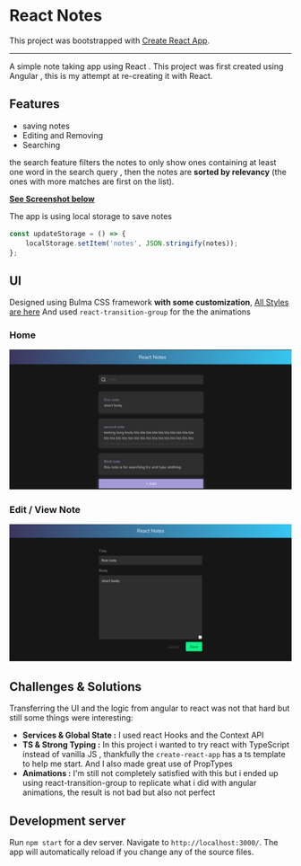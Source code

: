 # React Notes

This project was bootstrapped with [Create React App](https://github.com/facebook/create-react-app).

---

A simple note taking app using React .
This project was first created using Angular , this is my attempt at re-creating it with React.

## Features

- saving notes
- Editing and Removing
- Searching

the search feature filters the notes to only show ones containing at least one word in the search query , then the notes are **sorted by relevancy** (the ones with more matches are first on the list).

**[See Screenshot below](###Search)**

The app is using local storage to save notes

```ts
const updateStorage = () => {
	localStorage.setItem('notes', JSON.stringify(notes));
};
```

## UI

Designed using Bulma CSS framework **with some customization**,
[All Styles are here](src/App.scss)
And used `react-transition-group` for the the animations

### Home

![screenshot](<screenshots/Screenshot from 2020-04-29 20-48-38.png> 'Main screen')

### Edit / View Note

![screenshot](<screenshots/Screenshot from 2020-04-29 20-52-09.png> 'Note screen')

## Challenges & Solutions

Transferring the UI and the logic from angular to react was not that hard but still some things were interesting:

- **Services & Global State :** I used react Hooks and the Context API
- **TS & Strong Typing :** In this project i wanted to try react with TypeScript instead of vanilla JS , thankfully the `create-react-app` has a ts template to help me start. And I also made great use of PropTypes
- **Animations :** I'm still not completely satisfied with this but i ended up using react-transition-group to replicate what i did with angular animations, the result is not bad but also not perfect

## Development server

Run `npm start` for a dev server. Navigate to `http://localhost:3000/`. The app will automatically reload if you change any of the source files.
